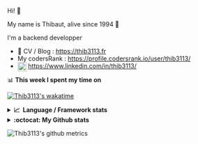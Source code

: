 Hi! 👋

My name is Thibaut, alive since 1994 🍷

I'm a backend developper

-   📝 CV / Blog : https://thib3113.fr
-   My codersRank : https://profile.codersrank.io/user/thib3113/
-   <a href="https://www.linkedin.com/in/thib3113/"><img align="left" alt="Thib3113's Linkedin" width="21px" src="https://raw.githubusercontent.com/peterthehan/peterthehan/master/assets/linkedin.svg" /></a> https://www.linkedin.com/in/thib3113/

📊 **This week I spent my time on**

[![Thib3113's wakatime](https://github-readme-stats.vercel.app/api/wakatime?username=thib3113&layout=default&theme=dracula&langs_count=6&hide_title=true&hide_border=true)](https://wakatime.com/@thib3113)

<details>
  <summary><b>📈&nbsp;&nbsp;Language&nbsp;/&nbsp;Framework stats</b></summary>
  <br/>  
  <a href='https://profile.codersrank.io/user/thib3113/'>
  <img src='http://cr-skills-chart-widget.azurewebsites.net/api/api?username=thib3113&padding=30&skills=php,batchfile,javascript,less,mysql,reactjs,scss,shell,typescript,vue'>
  </a>
</details>

<details>
  <summary><b>:octocat: My Github stats</b></summary>
  <br/>  
  
  <img src="https://github-readme-stats.vercel.app/api?username=thib3113&theme=dracula&show_icons=true&" alt="Thib3113's GitHub stats" />

<!--START_SECTION:activity-->

1. ❗ Opened issue [#638](https://github.com/thib3113/unifi-client/issues/638) in [thib3113/unifi-client](https://github.com/thib3113/unifi-client)
2. 🗣 Commented on [#195](https://github.com/Art-of-WiFi/UniFi-API-client/pull/195#issuecomment-1644992377) in [Art-of-WiFi/UniFi-API-client](https://github.com/Art-of-WiFi/UniFi-API-client)
3. 🎉 Merged PR [#626](https://github.com/thib3113/unifi-client/pull/626) in [thib3113/unifi-client](https://github.com/thib3113/unifi-client)
4. 🎉 Merged PR [#627](https://github.com/thib3113/unifi-client/pull/627) in [thib3113/unifi-client](https://github.com/thib3113/unifi-client)
5. 🎉 Merged PR [#630](https://github.com/thib3113/unifi-client/pull/630) in [thib3113/unifi-client](https://github.com/thib3113/unifi-client)
 <!--END_SECTION:activity-->

</details>

![Thib3113's github metrics](https://gist.githubusercontent.com/thib3113/83a96e16f8bca103f1b0e376186c66ec/raw/github-metrics.svg)
